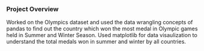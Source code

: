 ### Project Overview

 Worked on the Olympics dataset and used the data wrangling concepts of pandas to find out the country which won the most medal in Olympic games held in Summer and Winter Season. Used matplotlib for data visaulization to understand the total medals won in summer and winter by all countries.


